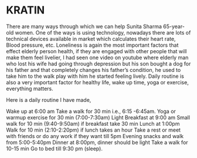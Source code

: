 # KRATIN

There are many ways through which we can help Sunita Sharma 65-year-old women. One of the ways is using technology, nowadays there are lots of technical devices available in market which calculates their heart rate, Blood pressure, etc. Loneliness is again the most important factors that effect elderly person health, if they are engaged with other people that will make them feel livelier, I had seen one video on youtube where elderly man who lost his wife had going through depression but his son bought a dog for his father and that completely changes his father’s condition, he used to take him to the walk play with him he started feeling lively. Daily routine is also a very important factor for healthy life, wake up time, yoga or exercise, everything matters.

Here is a daily routine I have made,

Wake up at 6:00 am
Take a walk for 30 min i.e., 6:15 -6:45am.
Yoga or warmup exercise for 30 min (7:00-7:30am)
Light Breakfast at 9:00 am
Small walk for 10 min (9:40-9:50am) if breakfast take 30 min
Lunch at 1:00pm
Walk for 10 min (2:10-2:20pm) if lunch takes an hour
Take a rest or meet with friends or do any work if they want till 5pm
Evening snacks and walk from 5:00-5:40pm
Dinner at 8:00pm, dinner should be light
Take a walk for 10-15 min
Go to bed till 9:30 pm (sleep).

